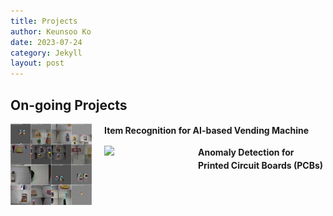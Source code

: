 ```yaml
---
title: Projects
author: Keunsoo Ko
date: 2023-07-24
category: Jekyll
layout: post
---
```


## On-going Projects
<div style="width:150px; height:230px; float:left;">
<img src="https://raw.githubusercontent.com/imlab-cuk/imlab-cuk.github.io/main/images/item.jpg" width="130" >
</div>
<p style="line-height: 1.5;"><b>Item Recognition for AI-based Vending Machine</b></p>

<div style="width:150px; height:230px; float:left;">
<img src="https://raw.githubusercontent.com/imlab-cuk/imlab-cuk.github.io/main/images/anomal.png" width="130" >
</div>
<p style="line-height: 1.5;"><b>Anomaly Detection for Printed Circuit Boards (PCBs)</b></p>
